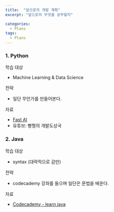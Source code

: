 ```yaml
---
title:  "앞으로의 개발 계획"
excerpt: "앞으로의 무엇을 공부할지"

categories:
  - Plans
tags:
  - Plans
---
```

 
### 1. Python           

학습 대상
- Machine Learning & Data Science

전략
- 일단 무언가를 만들어본다.

자료
- [Fast AI](https://course.fast.ai/)
- 유튜브: 빵형의 개발도상국

### 2. Java            

학습 대상
- syntax (대략적으로 감만)

전략
- codecademy 강좌를 들으며 일단은 문법을 배운다.

자료
- [Codecademy - learn java](https://www.codecademy.com/learn/learn-java)